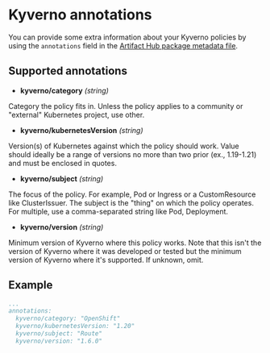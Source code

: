 # Kyverno annotations

You can provide some extra information about your Kyverno policies by using the `annotations` field in the [Artifact Hub package metadata file](https://github.com/artifacthub/hub/blob/master/docs/metadata/artifacthub-pkg.yml).

## Supported annotations

- **kyverno/category** *(string)*

Category the policy fits in. Unless the policy applies to a community or "external" Kubernetes project, use other.

- **kyverno/kubernetesVersion** *(string)*

Version(s) of Kubernetes against which the policy should work. Value should ideally be a range of versions no more than two prior (ex., 1.19-1.21) and must be enclosed in quotes.

- **kyverno/subject** *(string)*

The focus of the policy. For example, Pod or Ingress or a CustomResource like ClusterIssuer. The subject is the "thing" on which the policy operates. For multiple, use a comma-separated string like Pod, Deployment.

- **kyverno/version** *(string)*

Minimum version of Kyverno where this policy works. Note that this isn't the version of Kyverno where it was developed or tested but the minimum version of Kyverno where it's supported. If unknown, omit.

## Example

```yaml
...
annotations:
  kyverno/category: "OpenShift"
  kyverno/kubernetesVersion: "1.20"
  kyverno/subject: "Route"
  kyverno/version: "1.6.0"
```
